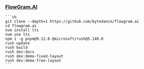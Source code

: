 ### [FlowGram.AI](https://github.com/bytedance/flowgram.ai)

````{tab} From source
```sh
git clone --depth=1 https://github.com/bytedance/flowgram.ai
cd flowgram.ai
nvm install lts
nvm use lts
npm i -g pnpm@9.12.0 @microsoft/rush@5.140.0
rush update
rush build
rush dev:docs
rush dev:demo-fixed-layout
rush dev:demo-free-layout
```
````